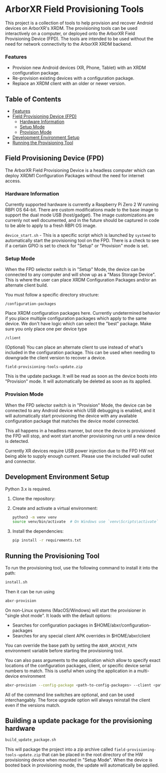 # ArborXR Field Provisioning Tools

This project is a collection of tools to help provision and recover Android devices on ArborXR's XRDM. The provisioning tools can be used interactively on a computer, or deployed onto the ArborXR Field Provisioning Device (FPD). The tools are intended to be used without the need for network connectivity to the ArborXR XRDM backend.

### Features
- Provision new Android devices (XR, Phone, Tablet) with an XRDM configuration package.
- Re-provision existing devices with a configuration package.
- Replace an XRDM client with an older or newer version.


## Table of Contents
- [Features](#features)
- [Field Provisioning Device (FPD)](#field-provisioning-device-fpd)
  - [Hardware Information](#hardware-information)
  - [Setup Mode](#setup-mode)
  - [Provision Mode](#provision-mode)
- [Development Environment Setup](#development-environment-setup)
- [Running the Provisioning Tool](#running-the-provisioning-tool)

## Field Provisioning Device (FPD)

The ArborXR Field Provisioning Device is a headless computer which can deploy XRDM1 Configuration Packages without the need for internet access. 

### Hardware Information

Currently supported hardware is currently a Raspberry Pi Zero 2 W running RBPI OS 64-bit. There are custom modifications made to the base image to support the dual mode USB (host/gadget). The image customizations are currenly not well documented, and in the future should be captured in code to be able to apply to a fresh RBPI OS image. 

`device_start.sh` - This is a specific script which is launched by `systemd` to automatically start the provisioning tool on the FPD. There is a check to see if a certain GPIO is set to check for "Setup" or "Provision" mode is set.

### Setup Mode

When the FPD selector switch is in "Setup" Mode, the device can be connected to any computer and will show up as a "Mass Storage Device". This is where the user can place XRDM Configuration Packages and/or an alternate client build. 

You must follow a specific directory structure:
```
/configuration-packages
```
Place XRDM configuration packages here. Currently undetermined behavior if you place multiple configuration packages which apply to the same device. We don't have logic which can select the "best" package. Make sure you only place one per device type
```
/client
```
(Optional) You can place an alternate client to use instead of what's included in the configuration package. This can be used when needing to downgrade the client version to recover a device.
```
field-provisioning-tools-update.zip
```
This is the update package. It will be read as soon as the device boots into "Provision" mode. It will automatically be deleted as soon as its applied.

### Provision Mode

When the FPD selector switch is in "Provision" Mode, the device can be connected to any Android device which USB debugging is enabled, and it will automatically start provisioning the device with any available configuration package that matches the device model connected.

This all happens in a headless manner, but once the device is provisioned the FPD will stop, and wont start another provisioning run until a new device is detected.

Currently XR devices require USB power injection due to the FPD HW not being able to supply enough current. Please use the included wall outlet and connector.

## Development Environment Setup

Python 3.x is required. 

1. Clone the repository:

2. Create and activate a virtual environment:
    ```sh
    python3 -m venv venv
    source venv/bin/activate  # On Windows use `venv\Scripts\activate`
    ```

3. Install the dependencies:
    ```sh
    pip install -r requirements.txt
    ```

## Running the Provisioning Tool

To run the provisioning tool, use the following command to install it into the path:

```sh
install.sh
```

Then it can be run using

```sh
abxr-provision
```
On non-Linux systems (MacOS/Windows) will start the provisioner in "single shot mode". It loads with the default options:
- Searches for configuration packages in $HOME/abxr/configuration-packages
- Searches for any special client APK overrides in $HOME/abxr/client

You can override the base path by setting the `ABXR_ARCHIVE_PATH` environment variable before starting the provisioning tool.

You can also pass arguments to the application which allow to specify exact locations of the configuration packages, client, or specific device serial numbers to match. This is useful when using the application in a multi-device environment

```sh
abxr-provision --config-package <path-to-config-packages> --client <path-to-client-for-override> --device-serial <specific-device-to-target> --force-upgrade
```
All of the command line switches are optional, and can be used interchangably. The force upgrade option will always reinstall the client even if the versions match.

## Building a update package for the provisioning hardware

```sh
build_update_package.sh
```
This will package the project into a zip archive called `field-provisioning-tools-update.zip` that can be placed in the root directory of the HW provisioning device when mounted in "Setup Mode". When the device is booted back in provisioning mode, the update will automatically be applied.